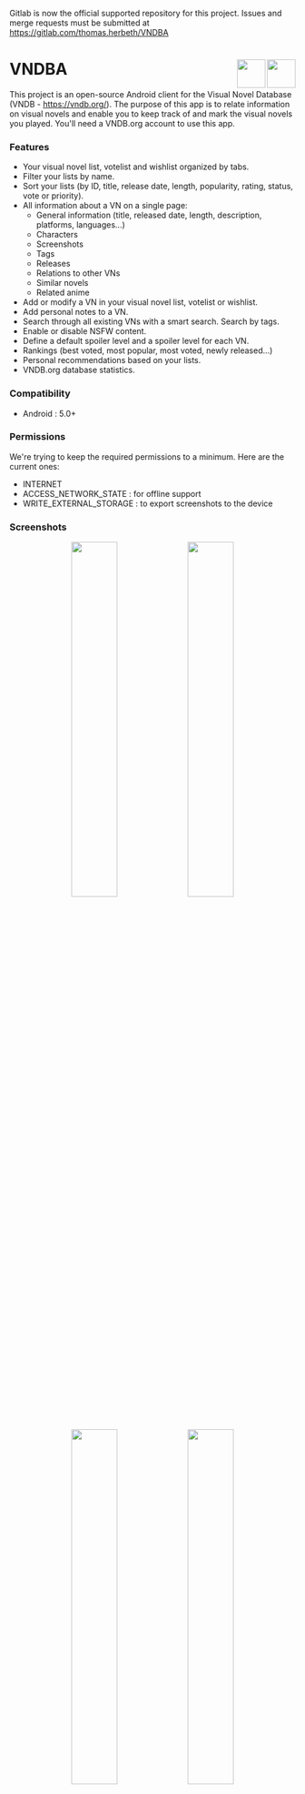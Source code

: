 Gitlab is now the official supported repository for this project. Issues and merge requests must be submitted at https://gitlab.com/thomas.herbeth/VNDBA

# VNDBA <img src="https://puu.sh/yVLHw/52006c86c3.png" height="50" align="right"/><a href="https://play.google.com/store/apps/details?id=com.booboot.vndbandroid"><img src="http://image.noelshack.com/fichiers/2017/12/1490206761-google-play-badge.png" height="50" align="right"/></a>

This project is an open-source Android client for the Visual Novel Database (VNDB - https://vndb.org/). The purpose of this app is to relate information on visual novels and enable you to keep track of and mark the visual novels you played. You'll need a VNDB.org account to use this app.

### Features
- Your visual novel list, votelist and wishlist organized by tabs.
- Filter your lists by name.
- Sort your lists (by ID, title, release date, length, popularity, rating, status, vote or priority).
- All information about a VN on a single page:
  - General information (title, released date, length, description, platforms, languages...)
  - Characters
  - Screenshots
  - Tags
  - Releases
  - Relations to other VNs
  - Similar novels
  - Related anime
- Add or modify a VN in your visual novel list, votelist or wishlist.
- Add personal notes to a VN.
- Search through all existing VNs with a smart search. Search by tags.
- Enable or disable NSFW content.
- Define a default spoiler level and a spoiler level for each VN.
- Rankings (best voted, most popular, most voted, newly released...)
- Personal recommendations based on your lists.
- VNDB.org database statistics.

### Compatibility
  - Android : 5.0+

### Permissions
We're trying to keep the required permissions to a minimum. Here are the current ones:
  - INTERNET
  - ACCESS_NETWORK_STATE : for offline support
  - WRITE_EXTERNAL_STORAGE : to export screenshots to the device

### Screenshots
<p align="center">
  <img src="http://image.noelshack.com/fichiers/2017/01/1483793022-6-1.png" width="40%"/>
  <img src="http://image.noelshack.com/fichiers/2017/01/1483793017-6-2.png" width="40%"/>
  <img src="http://image.noelshack.com/fichiers/2017/01/1483793023-6-3.png" width="40%"/>
  <img src="http://image.noelshack.com/fichiers/2017/01/1483793018-6-4.png" width="40%"/>
  <img src="http://image.noelshack.com/fichiers/2017/01/1483793019-6-5.png" width="40%"/>
  <img src="http://image.noelshack.com/fichiers/2017/01/1483793022-6-6.png" width="40%"/>
</p>

### License
```
VNDBA ‒ Android client for the Visual Novel Database (VNDB - https://vndb.org/)
Copyright (C) 2016-2019  Thomas Herbeth
This program is free software; you can redistribute it and/or modify
it under the terms of the GNU General Public License as published by
the Free Software Foundation; either version 3 of the License, or
(at your option) any later version.
This program is distributed in the hope that it will be useful,
but WITHOUT ANY WARRANTY; without even the implied warranty of
MERCHANTABILITY or FITNESS FOR A PARTICULAR PURPOSE.  See the
GNU General Public License for more details.
You should have received a copy of the GNU General Public License
along with this program; if not, write to the Free Software Foundation,
Inc., 51 Franklin Street, Fifth Floor, Boston, MA 02110-1301  USA
```
